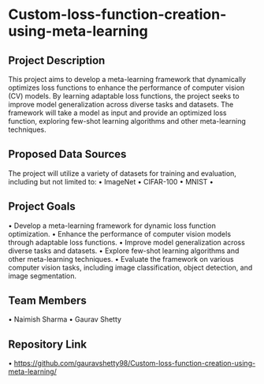 # Custom-loss-function-creation-using-meta-learning


## Project Description
This project aims to develop a meta-learning framework that dynamically optimizes loss functions to enhance the performance of computer vision (CV) models. By learning adaptable loss functions, the project seeks to improve model generalization across diverse tasks and datasets. The framework will take a model as input and provide an optimized loss function, exploring few-shot learning algorithms and other meta-learning techniques.

## Proposed Data Sources
The project will utilize a variety of datasets for training and evaluation, including but not limited to:
•⁠  ⁠ImageNet
•⁠  ⁠CIFAR-100
•⁠  ⁠MNIST
•⁠  

## Project Goals
•⁠  ⁠Develop a meta-learning framework for dynamic loss function optimization.
•⁠  ⁠Enhance the performance of computer vision models through adaptable loss functions.
•⁠  ⁠Improve model generalization across diverse tasks and datasets.
•⁠  ⁠Explore few-shot learning algorithms and other meta-learning techniques.
•⁠  ⁠Evaluate the framework on various computer vision tasks, including image classification, object detection, and image segmentation.

## Team Members
•⁠  ⁠Naimish Sharma
•⁠  ⁠Gaurav Shetty

## Repository Link
•⁠  ⁠https://github.com/gauravshetty98/Custom-loss-function-creation-using-meta-learning/
